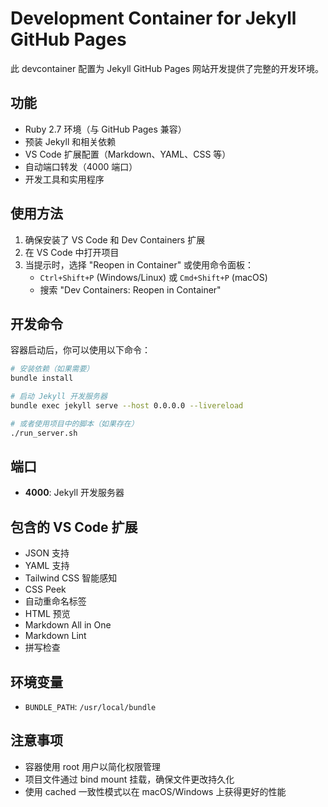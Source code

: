 # Development Container for Jekyll GitHub Pages

此 devcontainer 配置为 Jekyll GitHub Pages 网站开发提供了完整的开发环境。

## 功能

- Ruby 2.7 环境（与 GitHub Pages 兼容）
- 预装 Jekyll 和相关依赖
- VS Code 扩展配置（Markdown、YAML、CSS 等）
- 自动端口转发（4000 端口）
- 开发工具和实用程序

## 使用方法

1. 确保安装了 VS Code 和 Dev Containers 扩展
2. 在 VS Code 中打开项目
3. 当提示时，选择 "Reopen in Container" 或使用命令面板：
   - `Ctrl+Shift+P` (Windows/Linux) 或 `Cmd+Shift+P` (macOS)
   - 搜索 "Dev Containers: Reopen in Container"

## 开发命令

容器启动后，你可以使用以下命令：

```bash
# 安装依赖（如果需要）
bundle install

# 启动 Jekyll 开发服务器
bundle exec jekyll serve --host 0.0.0.0 --livereload

# 或者使用项目中的脚本（如果存在）
./run_server.sh
```

## 端口

- **4000**: Jekyll 开发服务器

## 包含的 VS Code 扩展

- JSON 支持
- YAML 支持  
- Tailwind CSS 智能感知
- CSS Peek
- 自动重命名标签
- HTML 预览
- Markdown All in One
- Markdown Lint
- 拼写检查

## 环境变量

- `BUNDLE_PATH`: `/usr/local/bundle`

## 注意事项

- 容器使用 root 用户以简化权限管理
- 项目文件通过 bind mount 挂载，确保文件更改持久化
- 使用 cached 一致性模式以在 macOS/Windows 上获得更好的性能